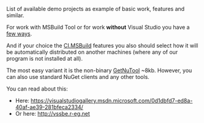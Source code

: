List of available demo projects as example of basic work, features and similar.

For work with MSBuild Tool or for work **without** Visual Studio you have a [few ways](http://vssbe.r-eg.net/doc/Features/Solution-wide/#how-about-msbuild-tool-or-how-to-work-without-visual-studio).

And if your choice the [CI.MSBuild](http://vssbe.r-eg.net/doc/CI/CI.MSBuild/) features you also should select how it will be automatically distributed on another machines (where any of our program is not installed at all).

The most easy variant it is the non-binary [GetNuTool](https://github.com/3F/GetNuTool) ~8kb. However, you can also use standard NuGet clients and any other tools.

You can read about this:

* Here: https://visualstudiogallery.msdn.microsoft.com/0d1dbfd7-ed8a-40af-ae39-281bfeca2334/
* Or here: http://vssbe.r-eg.net